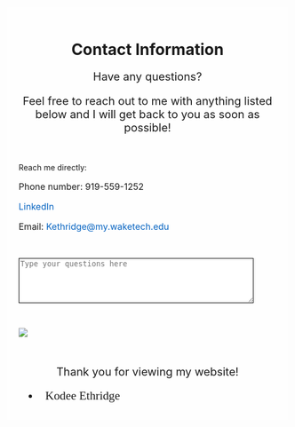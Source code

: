 <!DOCTYPE html>
<html>
<body>
	<div style="background-color: rgba(255, 255, 255, 0.8); padding: 20px;">
		<h1 style="text-align:center;">Contact Information</h1>
		<p style="text-align:center; font-size: 20px;">Have any questions?</p>
		<p style="text-align:center; font-size: 20px;">Feel free to reach out to me with anything listed below and I will get back to you as soon as possible!</p>
		<p>&nbsp;</p>
		<p>Reach me directly:</p>
		<p style="font-size: 16px;">Phone number: 919-559-1252</p>
		<p style="font-size: 16px;"><a href="https://www.linkedin.com/in/kodee-ethridge-9a6b38236/" style="text-decoration:none; color: #0563c1;">LinkedIn</a></p>
		<p style="font-size: 16px;">Email: <a href="mailto:Kethridge@my.waketech.edu" style="text-decoration:none; color: #0563c1;">Kethridge@my.waketech.edu</a></p>
		<p>&nbsp;</p>
		<textarea name="question" rows="5" cols="50" placeholder="Type your questions here" style="border: 1px solid black;"></textarea>
		<p>&nbsp;</p>
		<p><img src="https://encrypted-tbn0.gstatic.com/images?q=tbn:ANd9GcQKCSlWbmZpCsVQFqLEzBpPeX0EDfIN9TQKjQ&usqp=CAU"></p>
		<p>&nbsp;</p>
		<p style="text-align:center; font-size: 20px;">Thank you for viewing my website!</p>
		<ul style="margin: 0pt; padding-left: 0pt;">
			<li style="margin-left: 27.9pt; margin-bottom: 8pt; line-height: 108%; padding-left: 8.1pt; font-family: serif; font-size: 16pt;"><span style="font-family: Calibri;">Kodee Ethridge</span></li>
		</ul>
	</div>
</body>
</html>
